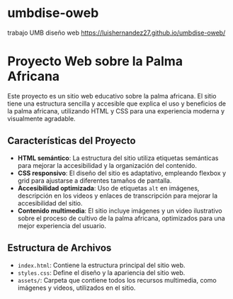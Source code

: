# umbdise-oweb
trabajo UMB diseño web
https://luishernandez27.github.io/umbdise-oweb/
# Proyecto Web sobre la Palma Africana

Este proyecto es un sitio web educativo sobre la palma africana. El sitio tiene una estructura sencilla y accesible que explica el uso y beneficios de la palma africana, utilizando HTML y CSS para una experiencia moderna y visualmente agradable.

## Características del Proyecto
- **HTML semántico**: La estructura del sitio utiliza etiquetas semánticas para mejorar la accesibilidad y la organización del contenido.
- **CSS responsivo**: El diseño del sitio es adaptativo, empleando flexbox y grid para ajustarse a diferentes tamaños de pantalla.
- **Accesibilidad optimizada**: Uso de etiquetas `alt` en imágenes, descripción en los videos y enlaces de transcripción para mejorar la accesibilidad del sitio.
- **Contenido multimedia**: El sitio incluye imágenes y un video ilustrativo sobre el proceso de cultivo de la palma africana, optimizados para una mejor experiencia del usuario.

## Estructura de Archivos
- `index.html`: Contiene la estructura principal del sitio web.
- `styles.css`: Define el diseño y la apariencia del sitio web.
- `assets/`: Carpeta que contiene todos los recursos multimedia, como imágenes y videos, utilizados en el sitio.
